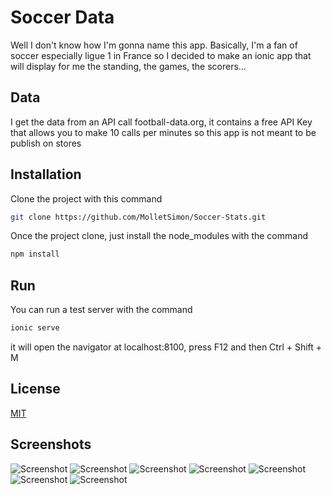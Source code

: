 # Soccer Data
Well I don't know how I'm gonna name this app.
Basically, I'm a fan of soccer especially ligue 1 in France so I decided to make an ionic app that will display for me the standing, the games, the scorers...

## Data
I get the data from an API call football-data.org, it contains a free API Key that allows you to make 10 calls per minutes so this app is not meant to be publish on stores

## Installation 
Clone the project with this command
```bash
git clone https://github.com/MolletSimon/Soccer-Stats.git
```

Once the project clone, just install the node_modules with the command 
```bash
npm install
```

## Run 
You can run a test server with the command
```bash
ionic serve
```
it will open the navigator at localhost:8100, press F12 and then Ctrl + Shift + M

## License
[MIT](https://gitlab.com/S_Mollet/rank-football/-/blob/master/LICENSE)

## Screenshots
![Screenshot](https://gitlab.com/S_Mollet/rank-football/-/raw/master/src/assets/images/HomePage.jpg)
![Screenshot](https://gitlab.com/S_Mollet/rank-football/-/raw/master/src/assets/images/HomePage2.jpg)
![Screenshot](https://gitlab.com/S_Mollet/rank-football/-/raw/master/src/assets/images/InfoEquipe.jpg)
![Screenshot](https://gitlab.com/S_Mollet/rank-football/-/raw/master/src/assets/images/Games.jpg)
![Screenshot](https://gitlab.com/S_Mollet/rank-football/-/raw/master/src/assets/images/LastGames.jpg)
![Screenshot](https://gitlab.com/S_Mollet/rank-football/-/raw/master/src/assets/images/Scorers.jpg)
![Screenshot](https://gitlab.com/S_Mollet/rank-football/-/raw/master/src/assets/images/ScorerInfo.jpg)
